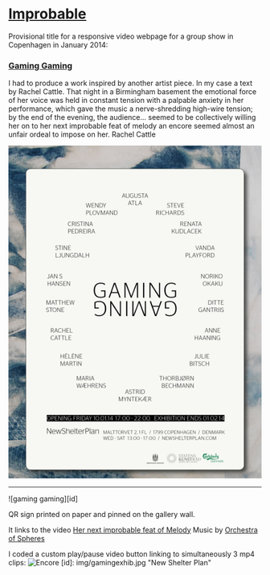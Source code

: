 # [Improbable](http://helenemartin.github.io/improbable/)

Provisional title for a responsive video webpage for a group show in Copenhagen in January 2014: 
### [Gaming Gaming](http://newshelterplan.com/project/gaminggaming/)

I had to produce a work inspired by another artist piece. In my case a text by Rachel Cattle.
That night in a Birmingham basement the emotional force of her voice was held in constant tension with a palpable anxiety in her performance, which gave the music a nerve-shredding high-wire tension; by the end of the evening, the audience... seemed to be collectively willing her on to her next improbable feat of melody an encore seemed almost an unfair ordeal to impose on her.
Rachel Cattle





![New Shelter Plan](/img/post.jpg "Poster")

****

![gaming gaming][id]

QR sign printed on paper and pinned on the gallery wall.

It links to the video [Her next improbable feat of Melody](http://helenemartin.github.io/improbable/)
Music by [Orchestra of Spheres](http:http://orchestraofspheres.bandcamp.com/)

I coded a custom play/pause video button linking to simultaneously 3 mp4 clips:
![Encore](https://github.com/helenemartin/improbable/blob/master/app/img/animmax.gif "Encore")
[id]: img/gamingexhib.jpg "New Shelter Plan"


